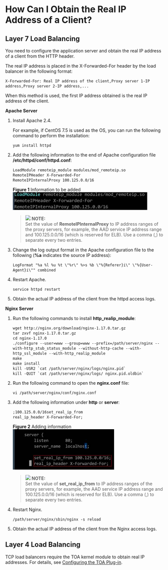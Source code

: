 # How Can I Obtain the Real IP Address of a Client?<a name="EN-US_TOPIC_0091131396"></a>

## Layer 7 Load Balancing<a name="section12598161410315"></a>

You need to configure the application server and obtain the real IP address of a client from the HTTP header.

The real IP address is placed in the X-Forwarded-For header by the load balancer in the following format:

```
X-Forwarded-For: Real IP address of the client,Proxy server 1-IP address,Proxy server 2-IP address,...
```

When this method is used, the first IP address obtained is the real IP address of the client.

**Apache Server**

1.  Install Apache 2.4.

    For example, if CentOS 7.5 is used as the OS, you can run the following command to perform the installation:

    ```
    yum install httpd
    ```

2.  Add the following information to the end of Apache configuration file  **/etc/httpd/conf/httpd.conf**:

    ```
    LoadModule remoteip_module modules/mod_remoteip.so
    RemoteIPHeader X-Forwarded-For
    RemoteIPInternalProxy 100.125.0.0/16
    ```

    **Figure  1**  Information to be added<a name="fig1553761545210"></a>  
    ![](figures/information-to-be-added.jpg "information-to-be-added")

    >![](/images/icon-note.gif) **NOTE:**   
    >Set the value of  **RemoteIPInternalProxy**  to IP address ranges of the proxy servers, for example, the AAD service IP address range and 100.125.0.0/16 \(which is reserved for ELB\). Use a comma \(,\) to separate every two entries.  

3.  Change the log output format in the Apache configuration file to the following \(**%a**  indicates the source IP address\):

    ```
    LogFormat "%a %l %u %t \"%r\" %>s %b \"%{Referer}i\" \"%{User-Agent}i\"" combined
    ```

4.  Restart Apache.

    ```
    service httpd restart
    ```

5.  Obtain the actual IP address of the client from the httpd access logs.

**Nginx Server**

1.  Run the following commands to install  **http\_realip\_module**:

    ```
    wget http://nginx.org/download/nginx-1.17.0.tar.gz
    tar zxvf nginx-1.17.0.tar.gz
    cd nginx-1.17.0
    ./configure --user=www --group=www --prefix=/path/server/nginx --with-http_stub_status_module --without-http-cache --with-http_ssl_module --with-http_realip_module
    make
    make install
    kill -USR2 `cat /path/server/nginx/logs/nginx.pid`
    kill -QUIT `cat /path/server/nginx/logs/ nginx.pid.oldbin`
    ```

2.  Run the following command to open the  **nginx.conf**  file:

    ```
    vi /path/server/nginx/conf/nginx.conf
    ```

3.  Add the following information under  **http**  or  **server**:

    ```
    ;100.125.0.0/16set_real_ip_from 
    real_ip_header X-Forwarded-For;
    ```

    **Figure  2**  Adding information<a name="fig5645153575820"></a>  
    ![](figures/adding-information.jpg "adding-information")

    >![](/images/icon-note.gif) **NOTE:**   
    >Set the value of  **set\_real\_ip\_from**  to IP address ranges of the proxy servers, for example, the AAD service IP address range and 100.125.0.0/16 \(which is reserved for ELB\). Use a comma \(,\) to separate every two entries.  

4.  Restart Nginx.

    ```
    /path/server/nginx/sbin/nginx -s reload
    ```

5.  Obtain the actual IP address of the client from the Nginx access logs.

## Layer 4 Load Balancing<a name="section867518427319"></a>

TCP load balancers require the TOA kernel module to obtain real IP addresses. For details, see  [Configuring the TOA Plug-in](configuring-the-toa-plug-in.md).

